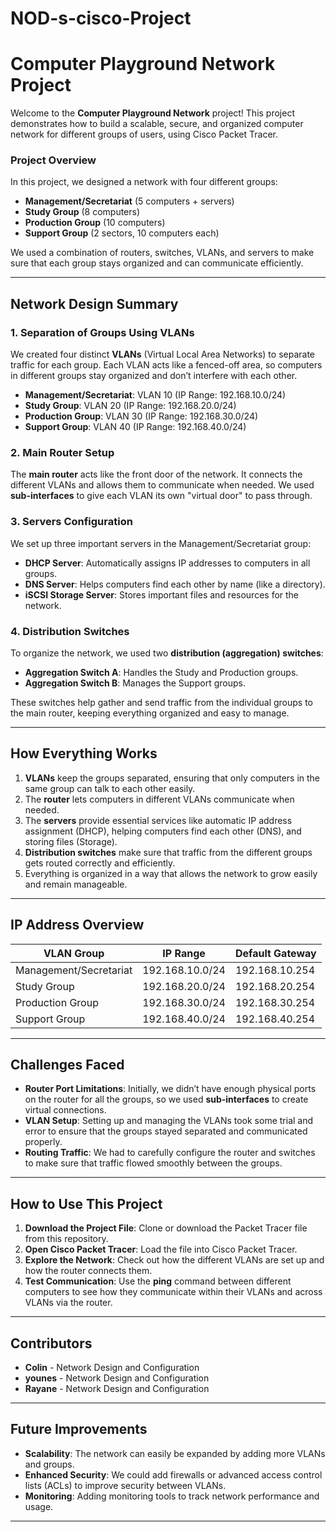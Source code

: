# NOD-s-cisco-Project

# **Computer Playground Network Project**

Welcome to the **Computer Playground Network** project! This project demonstrates how to build a scalable, secure, and organized computer network for different groups of users, using Cisco Packet Tracer.

### **Project Overview**

In this project, we designed a network with four different groups:
- **Management/Secretariat** (5 computers + servers)
- **Study Group** (8 computers)
- **Production Group** (10 computers)
- **Support Group** (2 sectors, 10 computers each)

We used a combination of routers, switches, VLANs, and servers to make sure that each group stays organized and can communicate efficiently.

---

## **Network Design Summary**

### **1. Separation of Groups Using VLANs**
We created four distinct **VLANs** (Virtual Local Area Networks) to separate traffic for each group. Each VLAN acts like a fenced-off area, so computers in different groups stay organized and don’t interfere with each other.

- **Management/Secretariat**: VLAN 10 (IP Range: 192.168.10.0/24)
- **Study Group**: VLAN 20 (IP Range: 192.168.20.0/24)
- **Production Group**: VLAN 30 (IP Range: 192.168.30.0/24)
- **Support Group**: VLAN 40 (IP Range: 192.168.40.0/24)

### **2. Main Router Setup**
The **main router** acts like the front door of the network. It connects the different VLANs and allows them to communicate when needed. We used **sub-interfaces** to give each VLAN its own "virtual door" to pass through.

### **3. Servers Configuration**
We set up three important servers in the Management/Secretariat group:
- **DHCP Server**: Automatically assigns IP addresses to computers in all groups.
- **DNS Server**: Helps computers find each other by name (like a directory).
- **iSCSI Storage Server**: Stores important files and resources for the network.

### **4. Distribution Switches**
To organize the network, we used two **distribution (aggregation) switches**:
- **Aggregation Switch A**: Handles the Study and Production groups.
- **Aggregation Switch B**: Manages the Support groups.

These switches help gather and send traffic from the individual groups to the main router, keeping everything organized and easy to manage.

---

## **How Everything Works**

1. **VLANs** keep the groups separated, ensuring that only computers in the same group can talk to each other easily.
2. The **router** lets computers in different VLANs communicate when needed.
3. The **servers** provide essential services like automatic IP address assignment (DHCP), helping computers find each other (DNS), and storing files (Storage).
4. **Distribution switches** make sure that traffic from the different groups gets routed correctly and efficiently.
5. Everything is organized in a way that allows the network to grow easily and remain manageable.

---

## **IP Address Overview**

| VLAN Group          | IP Range          | Default Gateway    |
|---------------------|-------------------|--------------------|
| Management/Secretariat | 192.168.10.0/24  | 192.168.10.254     |
| Study Group         | 192.168.20.0/24    | 192.168.20.254     |
| Production Group    | 192.168.30.0/24    | 192.168.30.254     |
| Support Group       | 192.168.40.0/24    | 192.168.40.254     |

---

## **Challenges Faced**

- **Router Port Limitations**: Initially, we didn’t have enough physical ports on the router for all the groups, so we used **sub-interfaces** to create virtual connections.
- **VLAN Setup**: Setting up and managing the VLANs took some trial and error to ensure that the groups stayed separated and communicated properly.
- **Routing Traffic**: We had to carefully configure the router and switches to make sure that traffic flowed smoothly between the groups.

---

## **How to Use This Project**

1. **Download the Project File**: Clone or download the Packet Tracer file from this repository.
2. **Open Cisco Packet Tracer**: Load the file into Cisco Packet Tracer.
3. **Explore the Network**: Check out how the different VLANs are set up and how the router connects them.
4. **Test Communication**: Use the **ping** command between different computers to see how they communicate within their VLANs and across VLANs via the router.

---

## **Contributors**

- **Colin** - Network Design and Configuration
- **younes** - Network Design and Configuration
- **Rayane** - Network Design and Configuration

---

## **Future Improvements**

- **Scalability**: The network can easily be expanded by adding more VLANs and groups.
- **Enhanced Security**: We could add firewalls or advanced access control lists (ACLs) to improve security between VLANs.
- **Monitoring**: Adding monitoring tools to track network performance and usage.

---

